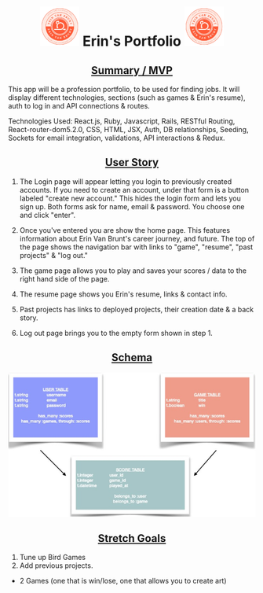 # <center><img src="./client/public/logo.png" alt="logo" height="80"> Erin's Portfolio <img src="./client/public/logo.png" alt="logo" height="80"></center>

## <u><center>Summary / MVP</center></u>

This app will be a profession portfolio, to be used for finding jobs. It will display
different technologies, sections (such as games & Erin's resume), auth to log in and
API connections & routes.

Technologies Used: React.js, Ruby, Javascript, Rails, RESTful Routing, React-router-dom5.2.0, CSS, HTML, JSX, Auth, DB relationships, Seeding, Sockets for email integration, validations, API interactions & Redux.

## <u><center>User Story</center></u>

1. The Login page will appear letting you login to previously created accounts. If you need
   to create an account, under that form is a button labeled "create new account." This hides the login form and lets you sign up. Both forms ask for name, email & password. You choose one and click "enter".

2. Once you've entered you are show the home page. This features information about Erin Van Brunt's career journey, and future. The top of the page shows the navigation bar with links to "game", "resume", "past projects" & "log out."

3. The game page allows you to play and saves your scores / data to the right hand side of the page.

4. The resume page shows you Erin's resume, links & contact info.

5. Past projects has links to deployed projects, their creation date & a back story.

6. Log out page brings you to the empty form shown in step 1.

## <u><center>Schema</center></u>

![schema](/client/public/schema.jpg)

## <u><center>Stretch Goals</center></u>

1. Tune up Bird Games
2. Add previous projects.

- 2 Games (one that is win/lose, one that allows you to create art)

